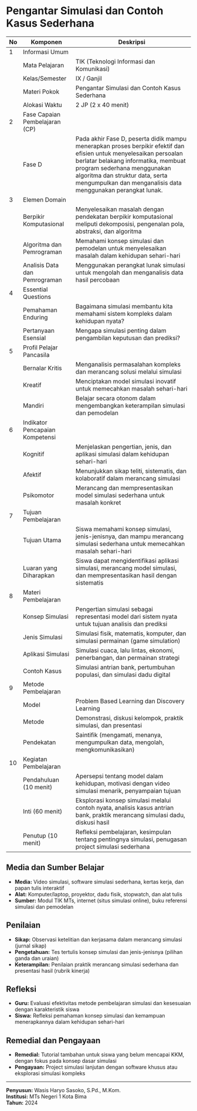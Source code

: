 # Pengantar Simulasi dan Contoh Kasus Sederhana

<table>
<thead><tr class="header"><th>No</th><th>Komponen</th><th>Deskripsi</th></tr></thead>
<tbody>
<tr class="header"><td>1</td><td>Informasi Umum</td><td></td></tr>
<tr><td></td><td>Mata Pelajaran</td><td>TIK (Teknologi Informasi dan Komunikasi)</td></tr>
<tr><td></td><td>Kelas/Semester</td><td>IX / Ganjil</td></tr>
<tr><td></td><td>Materi Pokok</td><td>Pengantar Simulasi dan Contoh Kasus Sederhana</td></tr>
<tr><td></td><td>Alokasi Waktu</td><td>2 JP (2 x 40 menit)</td></tr>
<tr class="header"><td>2</td><td>Fase Capaian Pembelajaran (CP)</td><td></td></tr>
<tr><td></td><td>Fase D</td><td>Pada akhir Fase D, peserta didik mampu menerapkan proses berpikir efektif dan efisien untuk menyelesaikan persoalan berlatar belakang informatika, membuat program sederhana menggunakan algoritma dan struktur data, serta mengumpulkan dan menganalisis data menggunakan perangkat lunak.</td></tr>
<tr class="header"><td>3</td><td>Elemen Domain</td><td></td></tr>
<tr><td></td><td>Berpikir Komputasional</td><td>Menyelesaikan masalah dengan pendekatan berpikir komputasional meliputi dekomposisi, pengenalan pola, abstraksi, dan algoritma</td></tr>
<tr><td></td><td>Algoritma dan Pemrograman</td><td>Memahami konsep simulasi dan pemodelan untuk menyelesaikan masalah dalam kehidupan sehari-hari</td></tr>
<tr><td></td><td>Analisis Data dan Pemrograman</td><td>Menggunakan perangkat lunak simulasi untuk mengolah dan menganalisis data hasil percobaan</td></tr>
<tr class="header"><td>4</td><td>Essential Questions</td><td></td></tr>
<tr><td></td><td>Pemahaman Enduring</td><td>Bagaimana simulasi membantu kita memahami sistem kompleks dalam kehidupan nyata?</td></tr>
<tr><td></td><td>Pertanyaan Esensial</td><td>Mengapa simulasi penting dalam pengambilan keputusan dan prediksi?</td></tr>
<tr class="header"><td>5</td><td>Profil Pelajar Pancasila</td><td></td></tr>
<tr><td></td><td>Bernalar Kritis</td><td>Menganalisis permasalahan kompleks dan merancang solusi melalui simulasi</td></tr>
<tr><td></td><td>Kreatif</td><td>Menciptakan model simulasi inovatif untuk memecahkan masalah sehari-hari</td></tr>
<tr><td></td><td>Mandiri</td><td>Belajar secara otonom dalam mengembangkan keterampilan simulasi dan pemodelan</td></tr>
<tr class="header"><td>6</td><td>Indikator Pencapaian Kompetensi</td><td></td></tr>
<tr><td></td><td>Kognitif</td><td>Menjelaskan pengertian, jenis, dan aplikasi simulasi dalam kehidupan sehari-hari</td></tr>
<tr><td></td><td>Afektif</td><td>Menunjukkan sikap teliti, sistematis, dan kolaboratif dalam merancang simulasi</td></tr>
<tr><td></td><td>Psikomotor</td><td>Merancang dan mempresentasikan model simulasi sederhana untuk masalah konkret</td></tr>
<tr class="header"><td>7</td><td>Tujuan Pembelajaran</td><td></td></tr>
<tr><td></td><td>Tujuan Utama</td><td>Siswa memahami konsep simulasi, jenis-jenisnya, dan mampu merancang simulasi sederhana untuk memecahkan masalah sehari-hari</td></tr>
<tr><td></td><td>Luaran yang Diharapkan</td><td>Siswa dapat mengidentifikasi aplikasi simulasi, merancang model simulasi, dan mempresentasikan hasil dengan sistematis</td></tr>
<tr class="header"><td>8</td><td>Materi Pembelajaran</td><td></td></tr>
<tr><td></td><td>Konsep Simulasi</td><td>Pengertian simulasi sebagai representasi model dari sistem nyata untuk tujuan analisis dan prediksi</td></tr>
<tr><td></td><td>Jenis Simulasi</td><td>Simulasi fisik, matematis, komputer, dan simulasi permainan (game simulation)</td></tr>
<tr><td></td><td>Aplikasi Simulasi</td><td>Simulasi cuaca, lalu lintas, ekonomi, penerbangan, dan permainan strategi</td></tr>
<tr><td></td><td>Contoh Kasus</td><td>Simulasi antrian bank, pertumbuhan populasi, dan simulasi dadu digital</td></tr>
<tr class="header"><td>9</td><td>Metode Pembelajaran</td><td></td></tr>
<tr><td></td><td>Model</td><td>Problem Based Learning dan Discovery Learning</td></tr>
<tr><td></td><td>Metode</td><td>Demonstrasi, diskusi kelompok, praktik simulasi, dan presentasi</td></tr>
<tr><td></td><td>Pendekatan</td><td>Saintifik (mengamati, menanya, mengumpulkan data, mengolah, mengkomunikasikan)</td></tr>
<tr class="header"><td>10</td><td>Kegiatan Pembelajaran</td><td></td></tr>
<tr><td></td><td>Pendahuluan (10 menit)</td><td>Apersepsi tentang model dalam kehidupan, motivasi dengan video simulasi menarik, penyampaian tujuan</td></tr>
<tr><td></td><td>Inti (60 menit)</td><td>Eksplorasi konsep simulasi melalui contoh nyata, analisis kasus antrian bank, praktik merancang simulasi dadu, diskusi hasil</td></tr>
<tr><td></td><td>Penutup (10 menit)</td><td>Refleksi pembelajaran, kesimpulan tentang pentingnya simulasi, penugasan project simulasi sederhana</td></tr>
</tbody>
</table>

## Media dan Sumber Belajar
- **Media:** Video simulasi, software simulasi sederhana, kertas kerja, dan papan tulis interaktif
- **Alat:** Komputer/laptop, proyektor, dadu fisik, stopwatch, dan alat tulis  
- **Sumber:** Modul TIK MTs, internet (situs simulasi online), buku referensi simulasi dan pemodelan

## Penilaian
- **Sikap:** Observasi ketelitian dan kerjasama dalam merancang simulasi (jurnal sikap)
- **Pengetahuan:** Tes tertulis konsep simulasi dan jenis-jenisnya (pilihan ganda dan uraian)
- **Keterampilan:** Penilaian praktik merancang simulasi sederhana dan presentasi hasil (rubrik kinerja)

## Refleksi
- **Guru:** Evaluasi efektivitas metode pembelajaran simulasi dan kesesuaian dengan karakteristik siswa
- **Siswa:** Refleksi pemahaman konsep simulasi dan kemampuan menerapkannya dalam kehidupan sehari-hari

## Remedial dan Pengayaan
- **Remedial:** Tutorial tambahan untuk siswa yang belum mencapai KKM, dengan fokus pada konsep dasar simulasi
- **Pengayaan:** Project simulasi lanjutan dengan software khusus atau eksplorasi simulasi kompleks

---
**Penyusun:** Wasis Haryo Sasoko, S.Pd., M.Kom.  
**Institusi:** MTs Negeri 1 Kota Bima  
**Tahun:** 2024